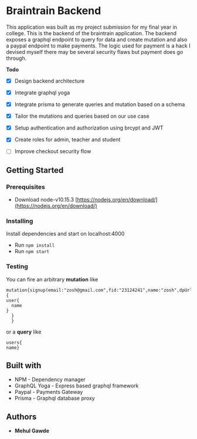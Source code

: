 # Braintrain Backend

This application was built as my project submission for my final year in college. This is the backend of the braintrain application. The backend exposes a graphql endpoint to query for data and create mutation and also a paypal endpoint to make payments. The logic used for payment is a hack I devised myself there may be several security flaws but payment does go through.

**Todo**

 - [x] Design backend architecture
 - [x] Integrate graphql yoga
 - [x] Integrate prisma to generate queries and mutation based on a schema
 - [x] Tailor the mutations and queries based on our use case
 - [x] Setup authentication and authorization using brcypt and JWT
 - [x] Create roles for admin, teacher and student
 - [ ] Improve checkout security flow


## Getting Started

### Prerequisites
- Download node-v10.15.3 [https://nodejs.org/en/download/](https://nodejs.org/en/download/)

### Installing

Install dependencies and start on localhost:4000
 - Run `npm install`
 - Run `npm start`
 
 ### Testing
 You can fire an arbitrary **mutation** like

    mutation{signup(email:"zosh@gmail.com",fid:"23124241",name:"zosh",dpUrl:"https://via.placeholder.com/150"){
    user{
      name
    }
      }
      }

or a **query** like

    users{
    name}

  

## Built with

 - NPM - Dependency manager
 - GraphQL Yoga - Express based graphql framework
 - Paypal - Payments Gateway
 - Prisma - Graphql database proxy

## Authors

-   **Mehul Gawde** 

